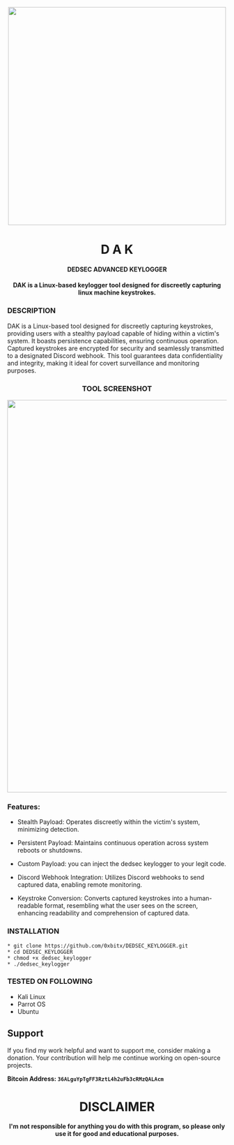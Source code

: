 

<p align="center">
<img src="https://media4.giphy.com/media/v1.Y2lkPTc5MGI3NjExNGFlY21ld3R2MHdsb3d2OGR4M240OXhwM3hxeWc3dWNtamR2bHR5MCZlcD12MV9pbnRlcm5hbF9naWZfYnlfaWQmY3Q9Zw/gi84IkFRzwube/giphy.webp", width="500", height="500">
</p>

<h1 align="center"> D A K </h1>
<h4 align="center"> DEDSEC ADVANCED KEYLOGGER </h4>
<h4 align="center"> DAK is a Linux-based keylogger tool designed for discreetly capturing linux machine keystrokes.</h4>


### DESCRIPTION

DAK is a Linux-based tool designed for discreetly capturing keystrokes, providing users with a stealthy payload capable of hiding within a victim's system. It boasts persistence capabilities, ensuring continuous operation. Captured keystrokes are encrypted for security and seamlessly transmitted to a designated Discord webhook. This tool guarantees data confidentiality and integrity, making it ideal for covert surveillance and monitoring purposes.

<h3 align="center"> TOOL SCREENSHOT</h3>
<p align="center">
<img src="https://media4.giphy.com/media/udK21RQeWtaGQ/200.webp?cid=ecf05e475xgvhr7j8gdswisgkgexnhj54cvm0j6ezrgs05hc&ep=v1_gifs_related&rid=200.webp&ct=g", width="900", height="900">
</p>

### Features:
  * Stealth Payload: Operates discreetly within the victim's system, minimizing detection.
  
  * Persistent Payload: Maintains continuous operation across system reboots or shutdowns.
  
  * Custom Payload: you can inject the dedsec keylogger to your legit code.
 
  * Discord Webhook Integration: Utilizes Discord webhooks to send captured data, enabling remote monitoring.
  
  * Keystroke Conversion: Converts captured keystrokes into a human-readable format, resembling what the user sees on the screen, enhancing readability and comprehension of captured data.

### INSTALLATION
    * git clone https://github.com/0xbitx/DEDSEC_KEYLOGGER.git
    * cd DEDSEC_KEYLOGGER
    * chmod +x dedsec_keylogger
    * ./dedsec_keylogger

### TESTED ON FOLLOWING
* Kali Linux 
* Parrot OS 
* Ubuntu

## Support

If you find my work helpful and want to support me, consider making a donation. Your contribution will help me continue working on open-source projects.

**Bitcoin Address: `36ALguYpTgFF3RztL4h2uFb3cRMzQALAcm`**
   
<h1 align="center"> DISCLAIMER </h1>

<h4 align="center">I'm not responsible for anything you do with this program, so please only use it for good and educational purposes. </h4>

